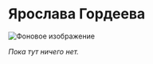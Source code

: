 # Ярослава Гордеева

![Фоновое изображение](https://github.com/user-attachments/assets/af9fee5d-4bf1-4795-9d03-d0536bb018e8)


_Пока тут ничего нет._
